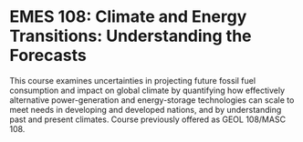 # EMES 108: Climate and Energy Transitions: Understanding the Forecasts

This course examines uncertainties in projecting future fossil fuel consumption and impact on global climate by quantifying how effectively alternative power-generation and energy-storage technologies can scale to meet needs in developing and developed nations, and by understanding past and present climates. Course previously offered as GEOL 108/MASC 108.